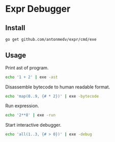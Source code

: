 # Expr Debugger

## Install

```bash
go get github.com/antonmedv/expr/cmd/exe
```

## Usage

Print ast of program.

```bash
echo '1 + 2' | exe -ast
```

Disassemble bytecode to human readable format.

```bash
echo 'map(0..9, {# * 2})' | exe -bytecode
```

Run expression.

```bash
echo '2**8' | exe -run
```

Start interactive debugger.

```bash
echo 'all(1..3, {# > 0})' | exe -debug
```
